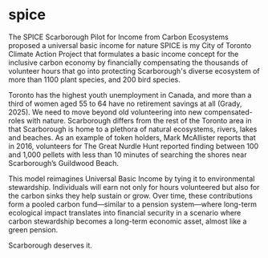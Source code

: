 # spice
The SPICE Scarborough Pilot for Income from Carbon Ecosystems proposed a universal basic income for nature
SPICE is my City of Toronto Climate Action Project that formulates a basic income concept for the inclusive carbon economy by financially compensating the thousands of volunteer hours that go into protecting Scarborough's diverse ecosystem of more than 1100 plant species, and 200 bird species. 

Toronto has the highest youth unemployment in Canada, and more than a third of women aged 55 to 64 have no retirement savings at all (Grady, 2025).  We need to move beyond old volunteering into new compensated-roles with nature. Scarborough differs from the rest of the Toronto area in that Scarborough is home to a plethora of natural ecosystems, rivers, lakes and beaches. As an example of token holders, Mark McAllister reports that in 2016, volunteers for The Great Nurdle Hunt reported finding between 100 and 1,000 pellets with less than 10 minutes of searching the shores near Scarborough’s Guildwood Beach.

This model reimagines Universal Basic Income by tying it to environmental stewardship. Individuals will earn not only for hours volunteered but also for the carbon sinks they help sustain or grow. Over time, these contributions form a pooled carbon fund—similar to a pension system—where long-term ecological impact translates into financial security in a scenario where carbon stewardship becomes a long-term economic asset, almost like a green pension.

Scarborough deserves it.

